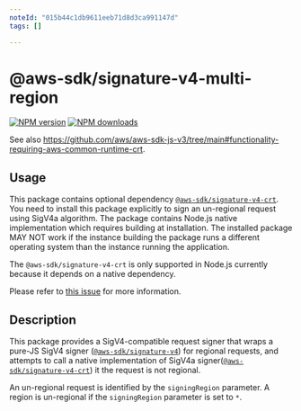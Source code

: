 ```yaml
---
noteId: "015b44c1db9611eeb71d8d3ca991147d"
tags: []

---
```


# @aws-sdk/signature-v4-multi-region

[![NPM version](https://img.shields.io/npm/v/@aws-sdk/signature-v4-multi-region/latest.svg)](https://www.npmjs.com/package/@aws-sdk/signature-v4-multi-region)
[![NPM downloads](https://img.shields.io/npm/dm/@aws-sdk/signature-v4-multi-region.svg)](https://www.npmjs.com/package/@aws-sdk/signature-v4-multi-region)

See also https://github.com/aws/aws-sdk-js-v3/tree/main#functionality-requiring-aws-common-runtime-crt.
## Usage

This package contains optional dependency [`@aws-sdk/signature-v4-crt`](https://www.npmjs.com/package/@aws-sdk/signature-v4).
You need to install this package explicitly to sign an un-regional request using SigV4a algorithm. The package contains
Node.js native implementation which requires building at installation. The installed package MAY NOT work if the
instance building the package runs a different operating system than the instance running the application.

The `@aws-sdk/signature-v4-crt` is only supported in Node.js currently because it depends on a native dependency.

Please refer to [this issue](https://github.com/aws/aws-sdk-js-v3/issues/2822) for more information.

## Description

This package provides a SigV4-compatible request signer that wraps a pure-JS SigV4 signer
([`@aws-sdk/signature-v4`](https://www.npmjs.com/package/@aws-sdk/signature-v4)) for regional requests, and attempts to
call a native implementation of SigV4a signer([`@aws-sdk/signature-v4-crt`](https://www.npmjs.com/package/@aws-sdk/signature-v4))
it the request is not regional.

An un-regional request is identified by the `signingRegion` parameter. A region is un-regional if the `signingRegion`
parameter is set to `*`.
